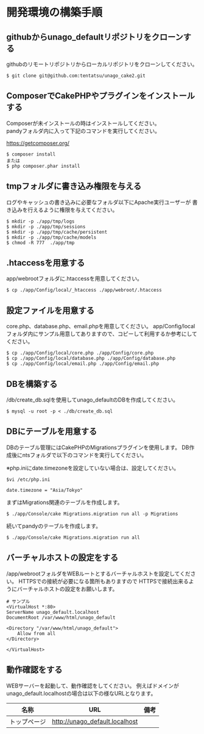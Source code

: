 # 開発環境の構築手順

## githubからunago_defaultリポジトリをクローンする
githubのリモートリポジトリからローカルリポジトリをクローンしてください。

```
$ git clone git@github.com:tentatsu/unago_cake2.git
```

## ComposerでCakePHPやプラグインをインストールする
Composerが未インストールの時はインストールしてください。  
pandyフォルダ内に入って下記のコマンドを実行してください。

https://getcomposer.org/

```
$ composer install
または
$ php composer.phar install
```

## tmpフォルダに書き込み権限を与える
ログやキャッシュの書き込みに必要なフォルダ以下にApache実行ユーザーが
書き込みを行えるように権限を与えてください。


```
$ mkdir -p ./app/tmp/logs
$ mkdir -p ./app/tmp/sessions
$ mkdir -p ./app/tmp/cache/persistent
$ mkdir -p ./app/tmp/cache/models
$ chmod -R 777  ./app/tmp
```


## .htaccessを用意する
app/webrootフォルダに.htaccessを用意してください。

```
$ cp ./app/Config/local/_htaccess ./app/webroot/.htaccess
```

## 設定ファイルを用意する
core.php、database.php、email.phpを用意してください。
app/Config/localフォルダ内にサンプル用意してありますので、コピーして利用するか参考にしてください。

```
$ cp ./app/Config/local/core.php ./app/Config/core.php
$ cp ./app/Config/local/database.php ./app/Config/database.php
$ cp ./app/Config/local/email.php ./app/Config/email.php
```

## DBを構築する
/db/create_db.sqlを使用してunago_defaultのDBを作成してください。

```
$ mysql -u root -p < ./db/create_db.sql
```

## DBにテーブルを用意する
DBのテーブル管理にはCakePHPのMigrationsプラグインを使用します。
DB作成後にntsフォルダで以下のコマンドを実行してください。

※php.iniにdate.timezoneを設定していない場合は、設定してください。

```
$vi /etc/php.ini

date.timezone = "Asia/Tokyo"
```


まずはMigrations関連のテーブルを作成します。

```
$ ./app/Console/cake Migrations.migration run all -p Migrations
```

続いてpandyのテーブルを作成します。

```
$ ./app/Console/cake Migrations.migration run all
```

## バーチャルホストの設定をする
/app/webrootフォルダをWEBルートとするバーチャルホストを設定してください。
HTTPSでの接続が必要になる箇所もありますので
HTTPSで接続出来るようにバーチャルホストの設定をお願いします。


```
# サンプル
<VirtualHost *:80>
ServerName unago_default.localhost
DocumentRoot /var/www/html/unago_default

<Directory "/var/www/html/unago_default">
    Allow from all
</Directory>

</VirtualHost>
```

## 動作確認をする
WEBサーバーを起動して、動作確認をしてください。
例えばドメインがunago_default.localhostの場合は以下の様なURLとなります。

|名称|URL|備考|
|-----|------|------|
|トップページ|http://unago_default.localhost||
